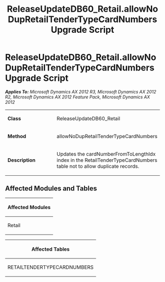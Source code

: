 ﻿---
title: ReleaseUpdateDB60_Retail.allowNoDupRetailTenderTypeCardNumbers Upgrade Script
TOCTitle: ReleaseUpdateDB60_Retail.allowNoDupRetailTenderTypeCardNumbers Upgrade Script
ms:assetid: 936da412-b50e-d97b-310e-97ed854af0d3
ms:mtpsurl: https://msdn.microsoft.com/en-us/library/JJ686118(v=AX.60)
ms:contentKeyID: 49709822
ms.date: 05/18/2015
mtps_version: v=AX.60
---

# ReleaseUpdateDB60\_Retail.allowNoDupRetailTenderTypeCardNumbers Upgrade Script 


_**Applies To:** Microsoft Dynamics AX 2012 R3, Microsoft Dynamics AX 2012 R2, Microsoft Dynamics AX 2012 Feature Pack, Microsoft Dynamics AX 2012_

<table>
<colgroup>
<col style="width: 50%" />
<col style="width: 50%" />
</colgroup>
<tbody>
<tr class="odd">
<td><p><strong>Class</strong></p></td>
<td><p>ReleaseUpdateDB60_Retail</p></td>
</tr>
<tr class="even">
<td><p><strong>Method</strong></p></td>
<td><p>allowNoDupRetailTenderTypeCardNumbers</p></td>
</tr>
<tr class="odd">
<td><p><strong>Description</strong></p></td>
<td><p>Updates the cardNumberFromToLengthIdx index in the RetailTenderTypeCardNumbers table not to allow duplicate records.</p></td>
</tr>
</tbody>
</table>


## Affected Modules and Tables

<table>
<colgroup>
<col style="width: 100%" />
</colgroup>
<thead>
<tr class="header">
<th><p>Affected Modules</p></th>
</tr>
</thead>
<tbody>
<tr class="odd">
<td><p>Retail</p></td>
</tr>
</tbody>
</table>


<table>
<colgroup>
<col style="width: 100%" />
</colgroup>
<thead>
<tr class="header">
<th><p>Affected Tables</p></th>
</tr>
</thead>
<tbody>
<tr class="odd">
<td><p>RETAILTENDERTYPECARDNUMBERS</p></td>
</tr>
</tbody>
</table>

  


